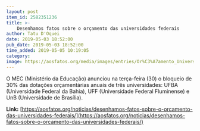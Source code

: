 ```yaml
---
layout: post
item_id: 2582351236
title: >-
    Desenhamos fatos sobre o orçamento das universidades federais
author: Tatu D'Oquei
date: 2019-05-03 18:52:00
pub_date: 2019-05-03 18:52:00
time_added: 2019-05-05 10:19:05
category: 
image: https://aosfatos.org/media/images/entries/Or%C3%A7amento_Universidades.jpg.1860x1080_q85_box-85%2C117%2C1557%2C972_crop_upscale.jpg
---
```


O MEC (Ministério da Educação) anunciou na terça-feira (30) o bloqueio de 30% das dotações orçamentárias anuais de três universidades: UFBA (Universidade Federal da Bahia), UFF (Universidade Federal Fluminense) e UnB (Universidade de Brasília).

**Link:** [https://aosfatos.org/noticias/desenhamos-fatos-sobre-o-orcamento-das-universidades-federais/](https://aosfatos.org/noticias/desenhamos-fatos-sobre-o-orcamento-das-universidades-federais/)

